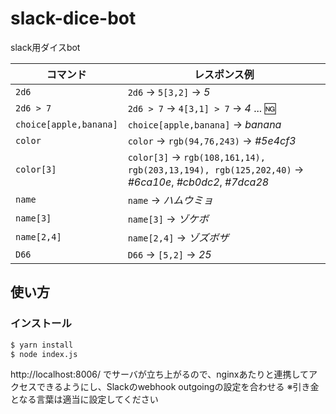 # slack-dice-bot

slack用ダイスbot

| コマンド | レスポンス例 |
| ---- | ---- |
| `2d6` | `2d6` -> `5[3,2]` -> *5* |
| `2d6 > 7` | `2d6 > 7` -> `4[3,1] > 7` -> *4* ... :ng: |
| `choice[apple,banana]` | `choice[apple,banana]` -> *banana* |
| `color` | `color` -> `rgb(94,76,243)` -> *#5e4cf3* |
| `color[3]` | `color[3]` -> `rgb(108,161,14), rgb(203,13,194), rgb(125,202,40)` -> *#6ca10e*, *#cb0dc2*, *#7dca28* |
| `name` | `name` -> *ハムウミョ* |
| `name[3]` | `name[3]` -> *ゾケボ* |
| `name[2,4]` | `name[2,4]` -> *ゾズボザ* |
| `D66` | `D66` -> `[5,2]` -> *25* |

## 使い方
### インストール

```sh
$ yarn install
$ node index.js
```

http://localhost:8006/ でサーバが立ち上がるので、nginxあたりと連携してアクセスできるようにし、Slackのwebhook outgoingの設定を合わせる
※引き金となる言葉は適当に設定してください
